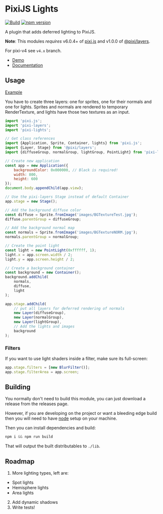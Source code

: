 # PixiJS Lights

[![Build](https://github.com/pixijs/pixi-lights/workflows/Build/badge.svg)](https://github.com/pixijs/pixi-lights/actions?query=workflow%3A%22Build%22) [![npm version](https://badge.fury.io/js/%40pixi%2Fpixi-lights.svg)](https://badge.fury.io/js/%40pixi%2Fpixi-lights)

A plugin that adds deferred lighting to PixiJS.

**Note**: This modules *requires* v6.0.4+ of [pixi.js](https://github.com/pixijs/pixi.js) and v1.0.0 of [@pixi/layers](https://github.com/pixijs/layers).

For pixi-v4 see `v4.x` branch.

* [Demo](https://pixijs.io/pixi-lights/demo/index.html)
* [Documentation](https://pixijs.io/pixi-lights/docs/index.html)

## Usage

[Example](https://pixijs.io/pixi-lights/demo/usage.html)

You have to create three layers: one for sprites, one for their normals and one for lights. Sprites and normals are rendered to temporary RenderTexture, and lights have those two textures as an input.
 
```js
import 'pixi.js';
import 'pixi-layers';
import 'pixi-lights';

// Get class references
import {Application, Sprite, Container, lights} from 'pixi.js';
import {Layer, Stage} from '@pixi/layers';
import {diffuseGroup, normalGroup, lightGroup, PointLight} from 'pixi-lights';

// Create new application
const app = new Application({
    backgroundColor: 0x000000, // Black is required!
    width: 800,
    height: 600
});
document.body.appendChild(app.view);

// Use the pixi-layers Stage instead of default Container
app.stage = new Stage();

// Add the background diffuse color
const diffuse = Sprite.fromImage('images/BGTextureTest.jpg');
diffuse.parentGroup = diffuseGroup;

// Add the background normal map
const normals = Sprite.fromImage('images/BGTextureNORM.jpg');
normals.parentGroup = normalGroup;

// Create the point light
const light = new PointLight(0xffffff, 1);
light.x = app.screen.width / 2;
light.y = app.screen.height / 2;

// Create a background container 
const background = new Container();
background.addChild(
    normals,
    diffuse,
    light
);

app.stage.addChild(
    // put all layers for deferred rendering of normals
    new Layer(diffuseGroup),
    new Layer(normalGroup),
    new Layer(lightGroup),
    // Add the lights and images
    background
);
```

### Filters

If you want to use light shaders inside a filter, make sure its full-screen:

```js
app.stage.filters = [new BlurFilter()];
app.stage.filterArea = app.screen;
```

## Building

You normally don't need to build this module, you can just download a release from the releases page.

However, if you are developing on the project or want a bleeding edge build then you
will need to have [node][node] setup on your machine.

Then you can install dependencies and build:

```js
npm i && npm run build
```

That will output the built distributables to `./lib`.

[node]:       http://nodejs.org/

## Roadmap

1. More lighting types, left are:
 - Spot lights
 - Hemisphere lights
 - Area lights
2. Add dynamic shadows
3. Write tests!
